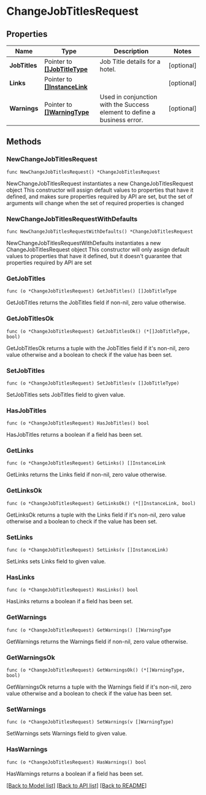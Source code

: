 # ChangeJobTitlesRequest

## Properties

Name | Type | Description | Notes
------------ | ------------- | ------------- | -------------
**JobTitles** | Pointer to [**[]JobTitleType**](JobTitleType.md) | Job Title details for a hotel. | [optional] 
**Links** | Pointer to [**[]InstanceLink**](InstanceLink.md) |  | [optional] 
**Warnings** | Pointer to [**[]WarningType**](WarningType.md) | Used in conjunction with the Success element to define a business error. | [optional] 

## Methods

### NewChangeJobTitlesRequest

`func NewChangeJobTitlesRequest() *ChangeJobTitlesRequest`

NewChangeJobTitlesRequest instantiates a new ChangeJobTitlesRequest object
This constructor will assign default values to properties that have it defined,
and makes sure properties required by API are set, but the set of arguments
will change when the set of required properties is changed

### NewChangeJobTitlesRequestWithDefaults

`func NewChangeJobTitlesRequestWithDefaults() *ChangeJobTitlesRequest`

NewChangeJobTitlesRequestWithDefaults instantiates a new ChangeJobTitlesRequest object
This constructor will only assign default values to properties that have it defined,
but it doesn't guarantee that properties required by API are set

### GetJobTitles

`func (o *ChangeJobTitlesRequest) GetJobTitles() []JobTitleType`

GetJobTitles returns the JobTitles field if non-nil, zero value otherwise.

### GetJobTitlesOk

`func (o *ChangeJobTitlesRequest) GetJobTitlesOk() (*[]JobTitleType, bool)`

GetJobTitlesOk returns a tuple with the JobTitles field if it's non-nil, zero value otherwise
and a boolean to check if the value has been set.

### SetJobTitles

`func (o *ChangeJobTitlesRequest) SetJobTitles(v []JobTitleType)`

SetJobTitles sets JobTitles field to given value.

### HasJobTitles

`func (o *ChangeJobTitlesRequest) HasJobTitles() bool`

HasJobTitles returns a boolean if a field has been set.

### GetLinks

`func (o *ChangeJobTitlesRequest) GetLinks() []InstanceLink`

GetLinks returns the Links field if non-nil, zero value otherwise.

### GetLinksOk

`func (o *ChangeJobTitlesRequest) GetLinksOk() (*[]InstanceLink, bool)`

GetLinksOk returns a tuple with the Links field if it's non-nil, zero value otherwise
and a boolean to check if the value has been set.

### SetLinks

`func (o *ChangeJobTitlesRequest) SetLinks(v []InstanceLink)`

SetLinks sets Links field to given value.

### HasLinks

`func (o *ChangeJobTitlesRequest) HasLinks() bool`

HasLinks returns a boolean if a field has been set.

### GetWarnings

`func (o *ChangeJobTitlesRequest) GetWarnings() []WarningType`

GetWarnings returns the Warnings field if non-nil, zero value otherwise.

### GetWarningsOk

`func (o *ChangeJobTitlesRequest) GetWarningsOk() (*[]WarningType, bool)`

GetWarningsOk returns a tuple with the Warnings field if it's non-nil, zero value otherwise
and a boolean to check if the value has been set.

### SetWarnings

`func (o *ChangeJobTitlesRequest) SetWarnings(v []WarningType)`

SetWarnings sets Warnings field to given value.

### HasWarnings

`func (o *ChangeJobTitlesRequest) HasWarnings() bool`

HasWarnings returns a boolean if a field has been set.


[[Back to Model list]](../README.md#documentation-for-models) [[Back to API list]](../README.md#documentation-for-api-endpoints) [[Back to README]](../README.md)


